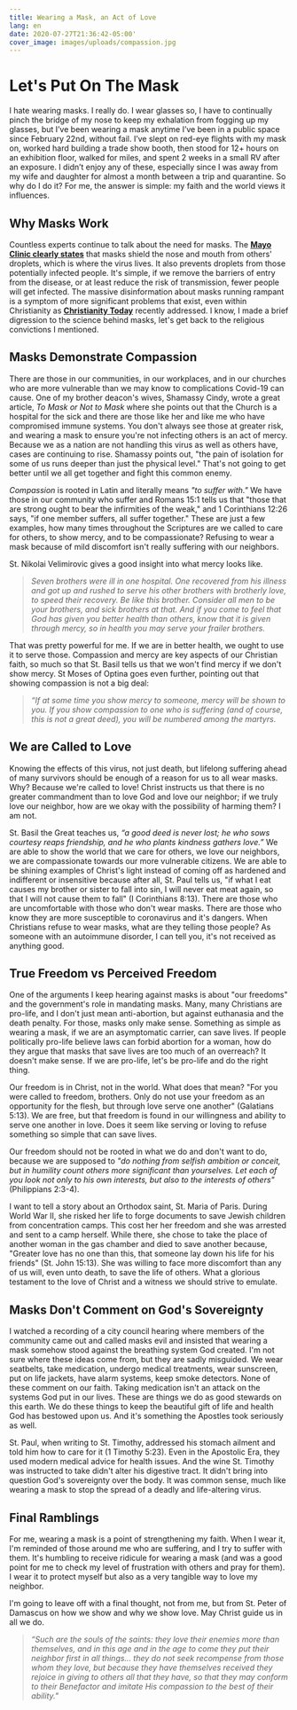 ```yaml
---
title: Wearing a Mask, an Act of Love
lang: en
date: 2020-07-27T21:36:42-05:00'
cover_image: images/uploads/compassion.jpg
---
```

# Let's Put On The Mask  

I hate wearing masks. I really do. I wear glasses so, I have to continually pinch the bridge of my nose to keep my exhalation from fogging up my glasses, but I’ve been wearing a mask anytime I’ve been in a public space since February 22nd, without fail. I’ve slept on red-eye flights with my mask on, worked hard building a trade show booth, then stood for 12+ hours on an exhibition floor, walked for miles, and spent 2 weeks in a small RV after an exposure. I didn’t enjoy any of these, especially since I was away from my wife and daughter for almost a month between a trip and quarantine. So why do I do it? For me, the answer is simple: my faith and the world views it influences.


## Why Masks Work
Countless experts continue to talk about the need for masks. The **[Mayo Clinic clearly states](https://www.mayoclinic.org/diseases-conditions/coronavirus/in-depth/coronavirus-mask/art-20485449)** that masks shield the nose and mouth from others' droplets, which is where the virus lives. It also prevents droplets from those potentially infected people. It's simple, if we remove the barriers of entry from the disease, or at least reduce the risk of transmission, fewer people will get infected. The massive disinformation about masks running rampant is a symptom of more significant problems that exist, even within Christianity as **[Christianity Today](https://www.christianitytoday.com/edstetzer/2020/june/conspiracy-theories-engaging-online-and-wisdom-intersection.html)** recently addressed. I know, I made a brief digression to the science behind masks, let's get back to the religious convictions I mentioned.

## Masks Demonstrate Compassion
There are those in our communities, in our workplaces, and in our churches who are more vulnerable than we may know to complications Covid-19 can cause. One of my brother deacon's wives, Shamassy Cindy, wrote a great article, *To Mask or Not to Mask* where she points out that the Church is a hospital for the sick and there are those like her and like me who have compromised immune systems. You don't always see those at greater risk, and wearing a mask to ensure you're not infecting others is an act of mercy. Because we as a nation are not handling this virus as well as others have, cases are continuing to rise. Shamassy points out, "the pain of isolation for some of us runs deeper than just the physical level." That's not going to get better until we all get together and fight this common enemy.

*Compassion* is rooted in Latin and literally means *"to suffer with."* We have those in our community who suffer and Romans 15:1 tells us that "those that are strong ought to bear the infirmities of the weak," and 1 Corinthians 12:26 says, "if one member suffers, all suffer together." These are just a few examples, how many times throughout the Scriptures are we called to care for others, to show mercy, and to be compassionate? Refusing to wear a mask because of mild discomfort isn't really suffering with our neighbors.

St. Nikolai Velimirovic gives a good insight into what mercy looks like.
> *Seven brothers were ill in one hospital. One recovered from his illness and got up and rushed to serve his other brothers with brotherly love, to speed their recovery. Be like this brother. Consider all men to be your brothers, and sick brothers at that. And if you come to feel that God has given you better health than others, know that it is given through mercy, so in health you may serve your frailer brothers.*

That was pretty powerful for me. If we are in better health, we ought to use it to serve those. Compassion and mercy are key aspects of our Christian faith, so much so that St. Basil tells us that we won't find mercy if we don't show mercy. St Moses of Optina goes even further, pointing out that showing compassion is not a big deal:
> *“If at some time you show mercy to someone, mercy will be shown to you. If you show compassion to one who is suffering (and of course, this is not a great deed), you will be numbered among the martyrs.*


## We are Called to Love
Knowing the effects of this virus, not just death, but lifelong suffering ahead of many survivors should be enough of a reason for us to all wear masks. Why? Because we're called to love! Christ instructs us that there is no greater commandment than to love God and love our neighbor; if we truly love our neighbor, how are we okay with the possibility of harming them? I am not.

St. Basil the Great teaches us, *“a good deed is never lost; he who sows courtesy reaps friendship, and he who plants kindness gathers love.”* We are able to show the world that we care for others, we love our neighbors, we are compassionate towards our more vulnerable citizens. We are able to be shining examples of Christ's light instead of coming off as hardened and indifferent or insensitive because after all, St. Paul tells us, "if what I eat causes my brother or sister to fall into sin, I will never eat meat again, so that I will not cause them to fall" (I Corinthians 8:13). There are those who are uncomfortable with those who don't wear masks. There are those who know they are more susceptible to coronavirus and it's dangers. When Christians refuse to wear masks, what are they telling those people? As someone with an autoimmune disorder, I can tell you, it's not received as anything good.

## True Freedom vs Perceived Freedom

One of the arguments I keep hearing against masks is about "our freedoms" and the government's role in mandating masks. Many, many Christians are pro-life, and I don't just mean anti-abortion, but against euthanasia and the death penalty. For those, masks only make sense. Something as simple as wearing a mask, if we are an asymptomatic carrier, can save lives. If people politically pro-life believe laws can forbid abortion for a woman, how do they argue that masks that save lives are too much of an overreach? It doesn't make sense. If we are pro-life, let's be pro-life and do the right thing.

Our freedom is in Christ, not in the world. What does that mean? "For you were called to freedom, brothers. Only do not use your freedom as an opportunity for the flesh, but through love serve one another" (Galatians 5:13). We are free, but that freedom is found in our willingness and ability to serve one another in love. Does it seem like serving or loving to refuse something so simple that can save lives.

Our freedom should not be rooted in what we do and don't want to do, because we are supposed to *"do nothing from selfish ambition or conceit, but in humility count others more significant than yourselves. Let each of you look not only to his own interests, but also to the interests of others"* (Philippians 2:3-4).

I want to tell a story about an Orthodox saint, St. Maria of Paris. During World War II, she risked her life to forge documents to save Jewish children from concentration camps. This cost her her freedom and she was arrested and sent to a camp herself. While there, she chose to take the place of another woman in the gas chamber and died to save another because, "Greater love has no one than this, that someone lay down his life for his friends" (St. John 15:13). She was willing to face more discomfort than any of us will, even unto death, to save the life of others. What a glorious testament to the love of Christ and a witness we should strive to emulate.

## Masks Don't Comment on God's Sovereignty

I watched a recording of a city council hearing where members of the community came out and called masks evil and insisted that wearing a mask somehow stood against the breathing system God created. I'm not sure where these ideas come from, but they are sadly misguided. We wear seatbelts, take medication, undergo medical treatments, wear sunscreen, put on life jackets, have alarm systems, keep smoke detectors. None of these comment on our faith. Taking medication isn't an attack on the systems God put in our lives. These are things we do as good stewards on this earth. We do these things to keep the beautiful gift of life and health God has bestowed upon us. And it's something the Apostles took seriously as well.

St. Paul, when writing to St. Timothy, addressed his stomach ailment and told him how to care for it (1 Timothy 5:23). Even in the Apostolic Era, they used modern medical advice for health issues. And the wine St. Timothy was instructed to take didn't alter his digestive tract. It didn't bring into question God's sovereignty over the body. It was common sense, much like wearing a mask to stop the spread of a deadly and life-altering virus.

## Final Ramblings
For me, wearing a mask is a point of strengthening my faith. When I wear it, I'm reminded of those around me who are suffering, and I try to suffer with them. It's humbling to receive ridicule for wearing a mask (and was a good point for me to check my level of frustration with others and pray for them). I wear it to protect myself but also as a very tangible way to love my neighbor.


I'm going to leave off with a final thought, not from me, but from St. Peter of Damascus on how we show and why we show love. May Christ guide us in all we do.

> *“Such are the souls of the saints: they love their enemies more than themselves, and in this age and in the age to come they put their neighbor first in all things... they do not seek recompense from those whom they love, but because they have themselves received they rejoice in giving to others all that they have, so that they may conform to their Benefactor and imitate His compassion to the best of their ability."*
